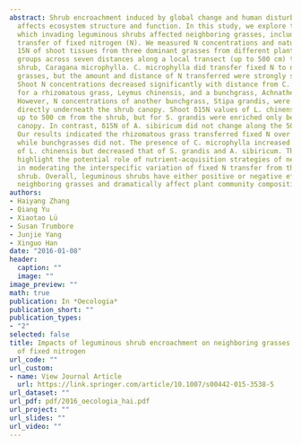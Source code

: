 ```yaml
---
abstract: Shrub encroachment induced by global change and human disturbance strongly
  affects ecosystem structure and function. In this study, we explore the degree to
  which invading leguminous shrubs affected neighboring grasses, including via the
  transfer of fixed nitrogen (N). We measured N concentrations and natural abundance
  15N of shoot tissues from three dominant grasses from different plant functional
  groups across seven distances along a local transect (up to 500 cm) to the leguminous
  shrub, Caragana microphylla. C. microphylla did transfer fixed N to neighboring
  grasses, but the amount and distance of N transferred were strongly species-specific.
  Shoot N concentrations decreased significantly with distance from C. microphylla,
  for a rhizomatous grass, Leymus chinensis, and a bunchgrass, Achnatherum sibiricum.
  However, N concentrations of another bunchgrass, Stipa grandis, were higher only
  directly underneath the shrub canopy. Shoot δ15N values of L. chinensis were enriched
  up to 500 cm from the shrub, but for S. grandis were enriched only below the shrub
  canopy. In contrast, δ15N of A. sibiricum did not change along the 500-cm transect.
  Our results indicated the rhizomatous grass transferred fixed N over long distances
  while bunchgrasses did not. The presence of C. microphylla increased the shoot biomass
  of L. chinensis but decreased that of S. grandis and A. sibiricum. These findings
  highlight the potential role of nutrient-acquisition strategies of neighboring grasses
  in moderating the interspecific variation of fixed N transfer from the leguminous
  shrub. Overall, leguminous shrubs have either positive or negative effects on the
  neighboring grasses and dramatically affect plant community composition and structure.
authors:
- Haiyang Zhang
- Qiang Yu
- Xiaotao Lü
- Susan Trumbore
- Junjie Yang
- Xinguo Han
date: "2016-01-08"
header:
  caption: ""
  image: ""
image_preview: ""
math: true
publication: In *Oecologia*
publication_short: ""
publication_types:
- "2"
selected: false
title: Impacts of leguminous shrub encroachment on neighboring grasses include transfer
  of fixed nitrogen
url_code: ""
url_custom:
- name: View Journal Article
  url: https://link.springer.com/article/10.1007/s00442-015-3538-5
url_dataset: ""
url_pdf: pdf/2016_oecologia_hai.pdf
url_project: ""
url_slides: ""
url_video: ""
---
```


